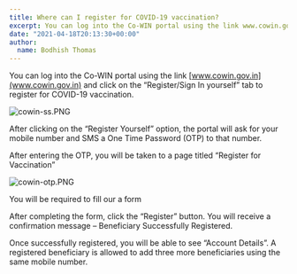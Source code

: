 ```yaml
---
title: Where can I register for COVID-19 vaccination?
excerpt: You can log into the Co-WIN portal using the link www.cowin.gov.in and click on the “Register/Sign In yourself” tab to register for COVID-19 vaccination.
date: "2021-04-18T20:13:30+00:00"
author:
  name: Bodhish Thomas
---
```

You can log into the Co-WIN portal using the link [www.cowin.gov.in](www.cowin.gov.in) and click on the “Register/Sign In yourself” tab to register for COVID-19 vaccination. 


![cowin-ss.PNG](https://editor.cowinindia.org/rails/active_storage/blobs/redirect/eyJfcmFpbHMiOnsibWVzc2FnZSI6IkJBaHBCZz09IiwiZXhwIjpudWxsLCJwdXIiOiJibG9iX2lkIn19--b555659954b9c9f9537b7d8d510d08e0b61dd950/cowin-ss.PNG)


After clicking on the “Register Yourself” option, the portal will ask for your mobile number and SMS a One Time Password (OTP) to that number.

After entering the OTP, you will be taken to a page titled “Register for Vaccination”


![cowin-otp.PNG](https://editor.cowinindia.org/rails/active_storage/blobs/redirect/eyJfcmFpbHMiOnsibWVzc2FnZSI6IkJBaHBCdz09IiwiZXhwIjpudWxsLCJwdXIiOiJibG9iX2lkIn19--cd3ef5b081e25eb0694b83f07f7bf24f85259591/cowin-otp.PNG)

You will be required to fill our a form


After completing the form, click the “Register” button. You will receive a confirmation message – Beneficiary Successfully Registered. 


Once successfully registered, you will be able to see “Account Details”. A registered beneficiary is allowed to add three more beneficiaries using the same mobile number.


